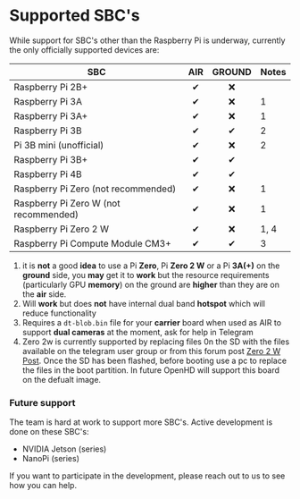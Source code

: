 # Supported SBC's

While support for SBC's other than the Raspberry Pi is underway, currently the only officially supported devices are:

| SBC                                   | AIR | GROUND | Notes |
| ------------------------------------- | :-: | :----: | ----- |
| Raspberry Pi 2B+                      |  ✔  |    ❌   |       |
| Raspberry Pi 3A                       |  ✔  |    ❌   | 1     |
| Raspberry Pi 3A+                      |  ✔  |    ❌   | 1     |
| Raspberry Pi 3B                       |  ✔  |    ✔   | 2     |
| Pi 3B mini (unofficial)               |  ✔  |    ❌   | 2     |
| Raspberry Pi 3B+                      |  ✔  |    ✔   |       |
| Raspberry Pi 4B                       |  ✔  |    ✔   |       |
| Raspberry Pi Zero (not recommended)   |  ✔  |    ❌   | 1     |
| Raspberry Pi Zero W (not recommended) |  ✔  |    ❌   | 1     |
| Raspberry Pi Zero 2 W                 |  ✔  |    ❌   | 1, 4  |
| Raspberry Pi Compute Module CM3+      |  ✔  |    ✔   | 3     |

1. it is **not** a good **idea** to use a Pi **Zero**, Pi **Zero 2 W** or a Pi **3A(+)** on the **ground** side, you **may** get it to **work** but the resource requirements (particularly GPU **memory**) on the ground are **higher** than they are on the **air** side.
2. Will **work** but does **not** have internal dual band **hotspot** which will reduce functionality
3. Requires a `dt-blob.bin` file for your **carrier** board when used as AIR to support **dual cameras** at the moment, ask for help in Telegram
4. Zero 2w is currently supported by replacing files 0n the SD with the files available on the telegram user group or from this forum post [Zero 2 W Post](https://forum.openhdfpv.org/t/open-hd-not-booting-on-zero-2-w). Once the SD has been flashed, before booting use a pc to replace the files in the boot partition. In future OpenHD will support this board on the defualt image.

### Future support

The team is hard at work to support more SBC's. Active development is done on these SBC's:

* NVIDIA Jetson (series)
* NanoPi (series)

If you want to participate in the development, please reach out to us to see how you can help.
